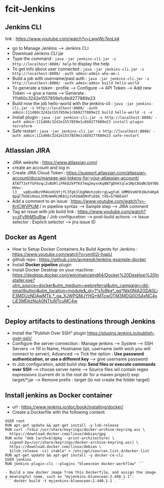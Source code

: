 # fcit-Jenkins

## Jenkins CLI
link : https://www.youtube.com/watch?v=LwwWc7eoLk4
- go to Manage Jenkins --> Jenkins CLI
- Download Jenkins CLI jar
- Type the command : ``` java -jar jenkins-cli.jar -s http://localhost:8080/ help ``` to display the help
- To get info about user connected  : ``` java -jar jenkins-cli.jar -s http://localhost:8080/ -auth admin:admin who-am-i ```
- Build a job with username/pwd auth : ``` java -jar jenkins-cli.jar -s http://localhost:8080/ -auth admin:admin build hello-world ```
- To generate a token : profile --> Configure --> API Token --> Add new Token --> give a name --> Generate : 111d60c3242e1557859e1c6b9277889e23
- Build now the job hello-world with the jenkins-cli : ``` java -jar jenkins-cli.jar -s http://localhost:8080/ -auth admin:111d60c3242e1557859e1c6b9277889e23 build hello-world -s -v ```
- Install plugin : ``` java -jar jenkins-cli.jar -s http://localhost:8080/ -auth admin:111d60c3242e1557859e1c6b9277889e23 install-plugin terraform ```
- Safe restart : ``` java -jar jenkins-cli.jar -s http://localhost:8080/ -auth admin:111d60c3242e1557859e1c6b9277889e23 safe-restart ```

## Atlassian JIRA
- JIRA website : https://www.atlassian.com/
- create an account and log in
- Create JIRA Cloud Token : https://support.atlassian.com/atlassian-account/docs/manage-api-tokens-for-your-atlassian-account/
``` ATATT3xFfGF0vqcZvBURliFRkD2kPTKX7mq2myxnKq8N7gDhKtqle1MpCAGdWJQ4YBbHVwc-l3___vpBsoHDzVM4UxH19tjYC3fg63l6gRWvhzo8crgLwgYuK_GMMOVoNY81Nuh4Kp8QpqC7bUEsKmoL3FRnW4RCHK81yJvRZAAEMnPiEQ4_tVE=5796E447 ```
- Add a comment to an issue : https://www.youtube.com/watch?v=-KrlCWVPfJM / in pipeline syntax --> Sample step --> JIRA comment
- Tag an issue with job build link : https://www.youtube.com/watch?v=zFy9hM5uRjw /  Job configuration  --> post-build actions --> Issue selector : Explicit selector --> jira issue ID

## Docker as Agent
- How to Setup Docker Containers As Build Agents for Jenkins : https://www.youtube.com/watch?v=ymI02j-hqpU
- github repo : https://github.com/aymendr/jenkins-example-docker
- Install **Docker pipeline** plugin
- Install Docker Desktop on your machine: https://desktop.docker.com/win/main/amd64/Docker%20Desktop%20Installer.exe?utm_source=docker&utm_medium=webreferral&utm_campaign=dd-smartbutton&utm_location=module&_gl=1*s1o9kg*_ga*Njk0NjA2ODA0LjE3MDUzNDAwMTk.*_ga_XJWPQMJYHQ*MTcwOTM3MDQ0OS4xNC4xLjE3MDkzNzA0NTIuNTcuMC4w
- 
## Deploy artifacts to destinations through Jenkins
- Install the "Publish Over SSH" plugin https://plugins.jenkins.io/publish-over-ssh/
- Configure the server connection : Manage jenkins --> System --> SSH Servers --> fill in Name, Hostname (ip), username (with wich you will connect to server), Advanced --> Tick the option : **Use password authentication, or use a different key** --> give username password
- In Job configuration, addd build step **Send files or execute commands over SSH** --> choose server name --> Source files wil contain regex expressions (current dir is the root dir for a maven project) exp: target/*.jar --> Remove prefix : target (to not create the folder target)

## Install jenkins as Docker container
- url : https://www.jenkins.io/doc/book/installing/docker/
- Create a Dockerfile with the following content:
``` FROM jenkins/jenkins:2.440.1-jdk17
USER root
RUN apt-get update && apt-get install -y lsb-release
RUN curl -fsSLo /usr/share/keyrings/docker-archive-keyring.asc \
  https://download.docker.com/linux/debian/gpg
RUN echo "deb [arch=$(dpkg --print-architecture) \
  signed-by=/usr/share/keyrings/docker-archive-keyring.asc] \
  https://download.docker.com/linux/debian \
  $(lsb_release -cs) stable" > /etc/apt/sources.list.d/docker.list
RUN apt-get update && apt-get install -y docker-ce-cli
USER jenkins
RUN jenkins-plugin-cli --plugins "blueocean docker-workflow" ```

- Build a new docker image from this Dockerfile, and assign the image a meaningful name, such as "myjenkins-blueocean:2.440.1-1":
``` docker build -t myjenkins-blueocean:2.440.1-1 . ```
